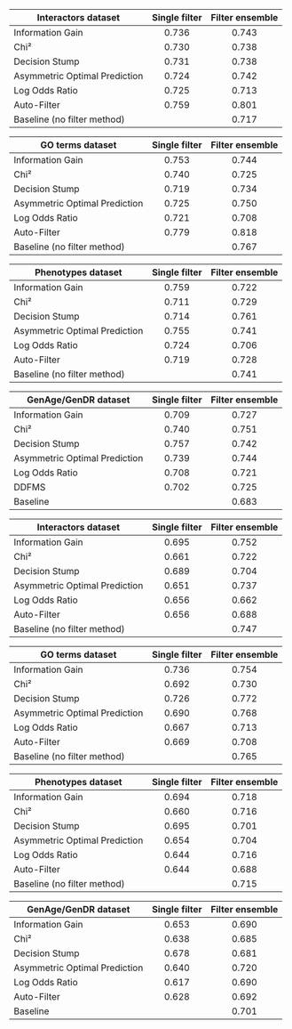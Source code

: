 Interactors dataset              | Single filter | Filter ensemble
-------------------------------- | :-----------: | :-------------:
Information Gain                 | 0.736         | 0.743
Chi²                             | 0.730         | 0.738
Decision Stump                   | 0.731         | 0.738
Asymmetric Optimal Prediction    | 0.724         | 0.742
Log Odds Ratio                   | 0.725         | 0.713
Auto-Filter                      | 0.759         | 0.801
Baseline (no filter method)      |               | 0.717

GO terms dataset                 | Single filter | Filter ensemble
-------------------------------- | :-----------: | :-------------:
Information Gain                 | 0.753         | 0.744
Chi²                             | 0.740         | 0.725
Decision Stump                   | 0.719         | 0.734
Asymmetric Optimal Prediction    | 0.725         | 0.750
Log Odds Ratio                   | 0.721         | 0.708
Auto-Filter                      | 0.779         | 0.818
Baseline (no filter method)      |               | 0.767


Phenotypes dataset               | Single filter | Filter ensemble
-------------------------------- | :-----------: | :-------------:
Information Gain                 | 0.759         | 0.722           
Chi²                             | 0.711         | 0.729           
Decision Stump                   | 0.714         | 0.761           
Asymmetric Optimal Prediction    | 0.755         | 0.741           
Log Odds Ratio                   | 0.724         | 0.706           
Auto-Filter                      | 0.719         | 0.728           
Baseline (no filter method)      |               | 0.741

GenAge/GenDR dataset             | Single filter | Filter ensemble
-------------------------------- | :-----------: | :-------------:
Information Gain                 | 0.709         | 0.727
Chi²                             | 0.740         | 0.751
Decision Stump                   | 0.757         | 0.742
Asymmetric Optimal Prediction    | 0.739         | 0.744
Log Odds Ratio                   | 0.708         | 0.721
DDFMS                            | 0.702         | 0.725
Baseline                         |               | 0.683

Interactors dataset              | Single filter | Filter ensemble
-------------------------------- | :-----------: | :-------------:
Information Gain                 | 0.695         | 0.752
Chi²                             | 0.661         | 0.722
Decision Stump                   | 0.689         | 0.704
Asymmetric Optimal Prediction    | 0.651         | 0.737
Log Odds Ratio                   | 0.656         | 0.662
Auto-Filter                      | 0.656         | 0.688
Baseline (no filter method)      |               | 0.747

GO terms dataset                 | Single filter | Filter ensemble
-------------------------------- | :-----------: | :-------------:
Information Gain                 | 0.736         | 0.754
Chi²                             | 0.692         | 0.730
Decision Stump                   | 0.726         | 0.772
Asymmetric Optimal Prediction    | 0.690         | 0.768
Log Odds Ratio                   | 0.667         | 0.713
Auto-Filter                      | 0.669         | 0.708
Baseline (no filter method)      |               | 0.765

Phenotypes dataset               | Single filter | Filter ensemble 
-------------------------------- | :-----------: | :-------------:
Information Gain                 | 0.694         | 0.718
Chi²                             | 0.660         | 0.716
Decision Stump                   | 0.695         | 0.701
Asymmetric Optimal Prediction    | 0.654         | 0.704
Log Odds Ratio                   | 0.644         | 0.716
Auto-Filter                      | 0.644         | 0.688
Baseline (no filter method)      |               | 0.715

GenAge/GenDR dataset             | Single filter | Filter ensemble
-------------------------------- | :-----------: | :-------------:
Information Gain                 | 0.653         | 0.690
Chi²                             | 0.638         | 0.685
Decision Stump                   | 0.678         | 0.681
Asymmetric Optimal Prediction    | 0.640         | 0.720
Log Odds Ratio                   | 0.617         | 0.690
Auto-Filter                      | 0.628         | 0.692
Baseline                         |               | 0.701
